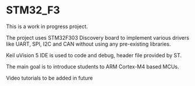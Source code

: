 # STM32_F3

This is a work in progress project.

The project uses STM32F303 Discovery board to implement various drivers like UART, SPI, I2C and CAN without using any pre-existing libraries.

Keil uVision 5 IDE is used to code and debug, header file provided by ST.

The main goal is to introduce students to ARM Cortex-M4 based MCUs. 


Video tutorials to be added in future
